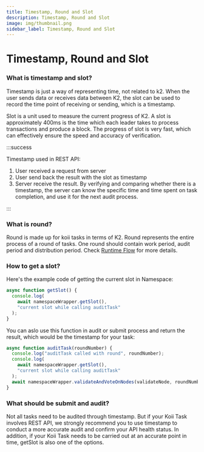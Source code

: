 ```yaml
---
title: Timestamp, Round and Slot
description: Timestamp, Round and Slot
image: img/thumbnail.png
sidebar_label: Timestamp, Round and Slot
---
```


# Timestamp, Round and Slot

### What is timestamp and slot?

Timestamp is just a way of representing time, not related to k2. When the user sends data or receives data between K2, the slot can be used to record the time point of receiving or sending, which is a timestamp.

Slot is a unit used to measure the current progress of K2. A slot is approximately 400ms is the time which each leader takes to process transactions and produce a block. The progress of slot is very fast, which can effectively ensure the speed and accuracy of verification.

:::success

Timestamp used in REST API:

1. User received a request from server
2. User send back the result with the slot as timestamp
3. Server receive the result. By verifying and comparing whether there is a timestamp, the server can know the specific time and time spent on task completion, and use it for the next audit process.

:::

### What is round?

Round is made up for koii tasks in terms of K2. Round represents the entire process of a round of tasks. One round should contain work period, audit period and distribution period. Check [Runtime Flow](../../what-are-tasks/gradual-consensus) for more details.

### How to get a slot?

Here's the example code of getting the current slot in Namespace:

```javascript
async function getSlot() {
  console.log(
    await namespaceWrapper.getSlot(),
    "current slot while calling auditTask"
  );
}
```

You can aslo use this function in audit or submit process and return the result, which would be the timestamp for your task:

```javascript
async function auditTask(roundNumber) {
  console.log("auditTask called with round", roundNumber);
  console.log(
    await namespaceWrapper.getSlot(),
    "current slot while calling auditTask"
  );
  await namespaceWrapper.validateAndVoteOnNodes(validateNode, roundNumber);
}
```

### What should be submit and audit?

Not all tasks need to be audited through timestamp. But if your Koii Task involves REST API, we strongly recommend you to use timestamp to conduct a more accurate audit and confirm your API health status. In addition, if your Koii Task needs to be carried out at an accurate point in time, getSlot is also one of the options.
